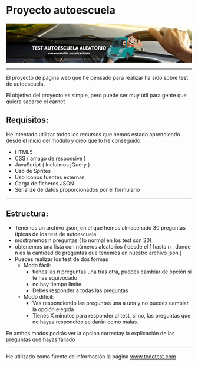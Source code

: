 # Proyecto autoescuela


![headerTest](https://raw.githubusercontent.com/adriangalende/Lenguaje-de-Marcas/desarrollo/proyecto%20Test%20Autoescuela/resources/images/banner.jpg)

---
El proyecto de página web que he pensado para realizar ha sido sobre test de autoescuela.

 El objetivo del proyecto es simple, pero puede ser muy útil para gente que quiera sacarse el carnet



## Requisitos:
He intentado utilizar todos los recursos que hemos estado aprendiendo desde el inicio del módulo y creo que lo he conseguido:

* HTML5
* CSS ( amago de responsive )
* JavaScript ( Incluimos jQuery )
* Uso de Sprites
* Uso iconos fuentes externas
* Carga de ficheros JSON
* Serialize de datos proporcionados por el formulario

---
## Estructura:

* Tenemos un archivo .json, en el que hemos almacenado 30 preguntas típicas de los test de autoescuela
* mostraremos n preguntas ( lo normal en los test son 30)
* obtenemos una lista con números aleatorios ( desde el 1 hasta n , donde n es la cantidad de preguntas que tenemos en nuestro archivo json )
* Puedes realizar los test de dos formas
    * Modo fácil:
        *  tienes las n preguntas una tras otra, puedes cambiar de opción si te has equivocado 
        * no hay tiempo límite. 
        * Debes responder a todas las preguntas
    * Modo difícil: 
        *  Vas respondiendo las preguntas una a una y no puedes cambiar la opción elegida
        * Tienes X minutos para responder al test, si no, las preguntas que no hayas respondido se darán como malas.

En ambos  modos podrás ver la opción correctay la explicación de las preguntas que hayas fallado

---

He utilizado como fuente de información la página   www.todotest.com 